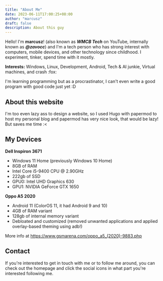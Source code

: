 ```yaml
---
title: "About Me"
date: 2023-06-11T17:00:25+08:00
author: "marcusz"
draft: false
description: About this guy
---
```

Hello! I'm **marcusz**! (also known as ***WMCB Tech*** on YouTube, internally known as ***@zavocc***) and I'm a tech person who has strong interest with computers, mobile devices, and other technology since childhood. I experiment, tinker, spend time with it mostly.

**Interests:**
Windows, Linux, Development, Android, Tech & AI junkie, Virtual machines, and crash :fox:

I'm learning programming but as a procrastinator, I can't even write a good program with good code just yet :D

## About this website 
I'm too even lazy ass to design a website, so I used Hugo with papermod to host my personal blog and papermod has very nice look, that would be lazy! But saves me time :<

## My Devices
**Dell Inspiron 3671**
- Windows 11 Home (previously Windows 10 Home)
- 8GB of RAM 
- Intel Core i5-9400 CPU @ 2.90GHz
- 222gb of SSD
- GPU0: Intel UHD Graphics 630
- GPU1: NVIDIA GeForce GTX 1650

**Oppo A5 2020**
- Android 11 (ColorOS 11, it had Android 9 and 10)
- 4GB of RAM variant
- 128gb of internal memory variant
- Debloated and customized (removed unwanted applications and applied overlay-based theming using adb!)

More info at https://www.gsmarena.com/oppo_a5_(2020)-9883.php

## Contact
If you're interested to get in touch with me or to follow me around, you can check out the homepage and click the social icons in what part you're interested following me.
